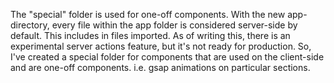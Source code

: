 The "special" folder is used for one-off components. With the new app-directory, every file within the app folder is considered server-side by default. This includes in files imported. As of writing this, there is an experimental server actions feature, but it's not ready for production. So, I've created a special folder for components that are used on the client-side and are one-off components. i.e. gsap animations on particular sections.
